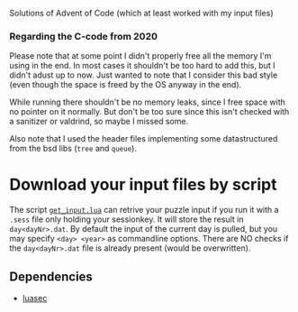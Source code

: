 Solutions of Advent of Code (which at least worked with my input files)

### Regarding the C-code from 2020
Please note that at some point I didn't properly free all the memory I'm using
in the end. In most cases it shouldn't be too hard to add this, but I didn't
adust up to now. Just wanted to note that I consider this bad style (even though
the space is freed by the OS anyway in the end).

While running there shouldn't be no memory leaks, since I free space with no
pointer on it normally. But don't be too sure since this isn't checked with a
sanitizer or valdrind, so maybe I missed some.

Also note that I used the header files implementing some datastructured from the
bsd libs (`tree` and `queue`).

# Download your input files by script
The script [`get_input.lua`](get_input.lua) can retrive your puzzle input if you run it with a
`.sess` file only holding your sessionkey. It will store the result in
`day<dayNr>.dat`. By default the input of the current day is pulled, but you may
specify `<day> <year>` as commandline options. There are NO checks if the `day<dayNr>.dat`
file is already present (would be overwritten).

## Dependencies
- [luasec](https://luarocks.org/modules/brunoos/luasec)
